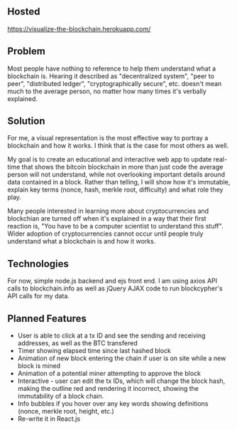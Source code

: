 ## Hosted
https://visualize-the-blockchain.herokuapp.com/

## Problem
Most people have nothing to reference to help them understand what a blockchain is. Hearing it described as "decentralized system", "peer to peer", "distributed ledger", "cryptographically secure", etc. doesn't mean much to the average person, no matter how many times it's verbally explained.

## Solution
For me, a visual representation is the most effective way to portray a blockchain and how it works. I think that is the case for most others as well.

My goal is to create an educational and interactive web app to update real-time that shows the bitcoin blockchain in more than just code the average person will not understand, while not overlooking important details around data contained in a block. Rather than telling, I will show how it's immutable, explain key terms (nonce, hash, merkle root, difficulty) and what role they play.

Many people interested in learning more about cryptocurrencies and blockchian are turned off when it's explained in a way that their first reaction is, "You have to be a computer scientist to understand this stuff". Wider adoption of cryptocurrencies cannot occur until people truly understand what a blockchain is and how it works.

## Technologies
For now, simple node.js backend and ejs front end. I am using axios API calls to blockchain.info as well as jQuery AJAX code to run blockcypher's API calls for my data.

## Planned Features
* User is able to click at a tx ID and see the sending and receiving addresses, as well as the BTC transfered
* Timer showing elapsed time since last hashed block
* Animation of new block entering the chain if user is on site while a new block is mined
* Animation of a potential miner attempting to approve the block
* Interactive - user can edit the tx IDs, which will change the block hash, making the outline red and rendering it incorrect, showing the immutability of a block chain.
* Info bubbles if you hover over any key words showing definitions (nonce, merkle root, height, etc.)
* Re-write it in React.js
